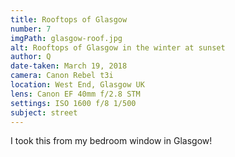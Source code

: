 ```yaml
---
title: Rooftops of Glasgow
number: 7
imgPath: glasgow-roof.jpg
alt: Rooftops of Glasgow in the winter at sunset
author: Q
date-taken: March 19, 2018
camera: Canon Rebel t3i
location: West End, Glasgow UK
lens: Canon EF 40mm f/2.8 STM
settings: ISO 1600 f/8 1/500
subject: street
---
```

I took this from my bedroom window in Glasgow!
